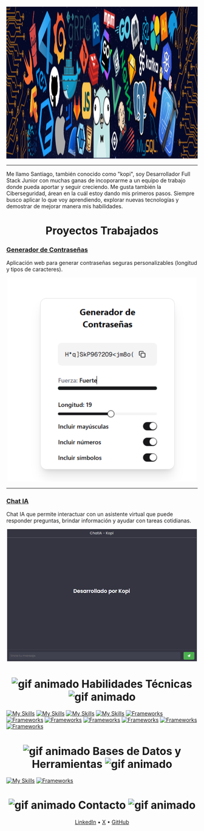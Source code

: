 <p align="center">
  <img src="./banner.png" 
       width="100%" height="400"  alt="Banner animado" />
</p>

---
Me llamo Santiago, también conocido como "kopi", soy Desarrollador Full Stack Junior con muchas ganas de incoporarme a un equipo de trabajo donde pueda aportar y seguir creciendo. Me gusta también la Ciberseguridad, árean en la cuál estoy dando mis primeros pasos. Siempre busco aplicar lo que voy aprendiendo, explorar nuevas tecnologías y demostrar de mejorar manera mis habilidades.


<h1 align="center"> Proyectos Trabajados </h1>

###  [Generador de Contraseñas](https://generador-password-amber.vercel.app/)
Aplicación web para generar contraseñas seguras personalizables (longitud y tipos de caracteres).

<p align="center">
  <img src="./image.png" width="500"/>
</p>


---

###  [Chat IA](https://chat-ia-nine.vercel.app/)
Chat IA que permite interactuar con un asistente virtual que puede responder preguntas, brindar información y ayudar con tareas cotidianas.

<p align="center">
  <img src="./image-2.png" width="500"/>
</p>



<h1 align="center"> <img src="https://user-images.githubusercontent.com/74038190/212284087-bbe7e430-757e-4901-90bf-4cd2ce3e1852.gif" width="20" alt="gif animado" /> Habilidades Técnicas <img src="https://user-images.githubusercontent.com/74038190/212284087-bbe7e430-757e-4901-90bf-4cd2ce3e1852.gif" width="20" alt="gif animado" /></h1>


[![My Skills](https://skillicons.dev/icons?i=javascript)](https://skillicons.dev)
[![My Skills](https://skillicons.dev/icons?i=typescript)](https://skillicons.dev)
[![My Skills](https://skillicons.dev/icons?i=python)](https://skillicons.dev)
[![My Skills](https://skillicons.dev/icons?i=java)](https://skillicons.dev)
[![Frameworks](https://skillicons.dev/icons?i=react)](https://skillicons.dev)
[![Frameworks](https://skillicons.dev/icons?i=nextjs)](https://skillicons.dev)
[![Frameworks](https://skillicons.dev/icons?i=express)](https://skillicons.dev)
[![Frameworks](https://skillicons.dev/icons?i=tailwindcss)](https://skillicons.dev)
[![Frameworks](https://skillicons.dev/icons?i=nodejs)](https://skillicons.dev)
[![Frameworks](https://skillicons.dev/icons?i=npm)](https://skillicons.dev)
[![Frameworks](https://skillicons.dev/icons?i=discordjs)](https://skillicons.dev)



<h1 align="center"> <img src="https://user-images.githubusercontent.com/74038190/218265814-3084a4ba-809c-4135-afc0-8685d0f634b3.gif" width="45" alt="gif animado" /> Bases de Datos y Herramientas <img src="https://user-images.githubusercontent.com/74038190/218265814-3084a4ba-809c-4135-afc0-8685d0f634b3.gif" width="45" alt="gif animado" /> </h1>

[![My Skills](https://skillicons.dev/icons?i=postgresql,mysql,sqlite,git,github,postman,vercel)](https://skillicons.dev)
[![Frameworks](https://skillicons.dev/icons?i=prisma)](https://skillicons.dev)



<h1 align="center"><img src="https://user-images.githubusercontent.com/74038190/226127913-88de86d3-8437-45b9-a3b6-e746b47f655a.gif" width="35" alt="gif animado" /> Contacto <img src="https://user-images.githubusercontent.com/74038190/226127913-88de86d3-8437-45b9-a3b6-e746b47f655a.gif" width="35" alt="gif animado" /></h1>
<p align="center">
  <a href="https://www.linkedin.com/in/kopii/" target="_blank">LinkedIn</a> • 
  <a href="https://x.com/Sxntiagorg" target="_blank">X</a> • 
  <a href="https://github.com/devkopi" target="_blank">GitHub</a>
</p>
